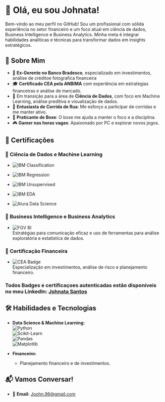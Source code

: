 
# 👋 Olá, eu sou Johnata!

Bem-vindo ao meu perfil no GitHub! Sou um profissional com sólida experiência no setor financeiro e um foco atual em ciência de dados, Business Intelligence e Business Analytics. Minha meta é integrar habilidades analíticas e técnicas para transformar dados em insights estratégicos.

## 📜 Sobre Mim

- 💼 **Ex-Gerente no Banco Bradesco**, especializado em investimentos, análise de créditoe fotografica financeira 
- 🎓 **Certificado CEA pela ANBIMA** com experiência em estratégias financeiras e análise de mercado.
- 🌱 Em transição para a área de **Ciência de Dados**, com foco em Machine Learning, análise preditiva e visualização de dados.
- 🏃 **Entusiasta de Corrida de Rua**: Me esforço a participar de corridas e me manter ativo.
- 🥊 **Praticante de Boxe**: O boxe me ajuda a manter o foco e a disciplina.
- 🎮 **Gamer nas horas vagas**: Apaixonado por PC e explorar novos jogos. 
## 📜 Certificações

### 🔹 **Ciência de Dados e Machine Learning**
- ![IBM Classification](https://img.shields.io/badge/IBM-Supervised%20ML%20Classification-blue?style=flat&logo=ibm&logoColor=white)  
  
- ![IBM Regression](https://img.shields.io/badge/IBM-Supervised%20ML%20Regression-blue?style=flat&logo=ibm&logoColor=white)  
 
- ![IBM Unsupervised](https://img.shields.io/badge/IBM-Unsupervised%20ML-blue?style=flat&logo=ibm&logoColor=white)  
  
- ![IBM EDA](https://img.shields.io/badge/IBM-Exploratory%20Data%20Analysis-blue?style=flat&logo=ibm&logoColor=white)    
  
- ![Alura Data Science](https://img.shields.io/badge/Alura-Formação%20Data%20Science-blue?style=flat&logo=python&logoColor=white)  

### 🔹 **Business Intelligence e Business Analytics**
- ![FGV BI](https://img.shields.io/badge/FGV-Business%20Intelligence%20e%20Analytics-darkblue?style=flat&logo=google-analytics&logoColor=white)  
  Estratégias para comunicação eficaz e uso de ferramentas para análise exploratória e estatística de dados.  

### 🔹 **Certificação Financeira**
- ![CEA Badge](https://img.shields.io/badge/CEA-Especialista%20em%20Investimentos-brightgreen?style=flat&logo=money&logoColor=white)   
  Especialização em investimentos, análise de risco e planejamento financeiro.

### Todos Badges e certificaçoes autenticadas estão disponíveis no meu **LinkedIn:** [Johnata Santos](https://www.linkedin.com/in/johnata-silva-cea-095616182/)
## 🛠️ Habilidades e Tecnologias

- **Data Science & Machine Learning:**  
  ![Python](https://img.shields.io/badge/-Python-3776AB?style=flat&logo=python&logoColor=white)  
  ![Scikit-Learn](https://img.shields.io/badge/-Scikit--Learn-F7931E?style=flat&logo=scikit-learn&logoColor=white)  
  ![Pandas](https://img.shields.io/badge/-Pandas-150458?style=flat&logo=pandas&logoColor=white)  
  ![Matplotlib](https://img.shields.io/badge/-Matplotlib-11557C?style=flat&logo=plotly&logoColor=white)

- **Financeiro:**  
  - Planejamento financeiro e de investimentos.  
  

## 📬 Vamos Conversar!

- 📧 **Email:** [Joohn.96@gmail.com](mailto:Joohn.96@gmail.com)


